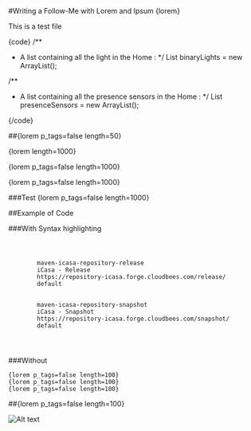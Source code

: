 <article  markdown="1">
#Writing a Follow-Me with Lorem and Ipsum
{lorem}

This is a test file

{code} 
/**
 * A list containing all the light in the Home :
 */
List<BinaryLight> binaryLights = new ArrayList<BinaryLight>();

/**
 * A list containing all the presence sensors in the Home :
 */
List<PresenceSensor> presenceSensors = new ArrayList<PresenceSensor>();

{/code} 

##{lorem p_tags=false length=50}

{lorem length=1000}

{lorem p_tags=false length=1000}

{lorem p_tags=false length=1000}

###Test
{lorem p_tags=false length=1000}

##Example of Code 

###With Syntax highlighting 

<code >
<pre  class="brush: java">
    <repository>
		<id>maven-icasa-repository-release</id>
		<name>iCasa - Release</name>
		<url>https://repository-icasa.forge.cloudbees.com/release/</url>
		<layout>default</layout>
	</repository>
	<repository>
		<id>maven-icasa-repository-snapshot</id>
		<name>iCasa - Snapshot</name>
		<url>https://repository-icasa.forge.cloudbees.com/snapshot/</url>
		<layout>default</layout>
	</repository>
</pre>
</code>

###Without

	{lorem p_tags=false length=100}
	{lorem p_tags=false length=100}
	{lorem p_tags=false length=100}	

##{lorem p_tags=false length=100}

![Alt text](templates/IDE.png)

</article>